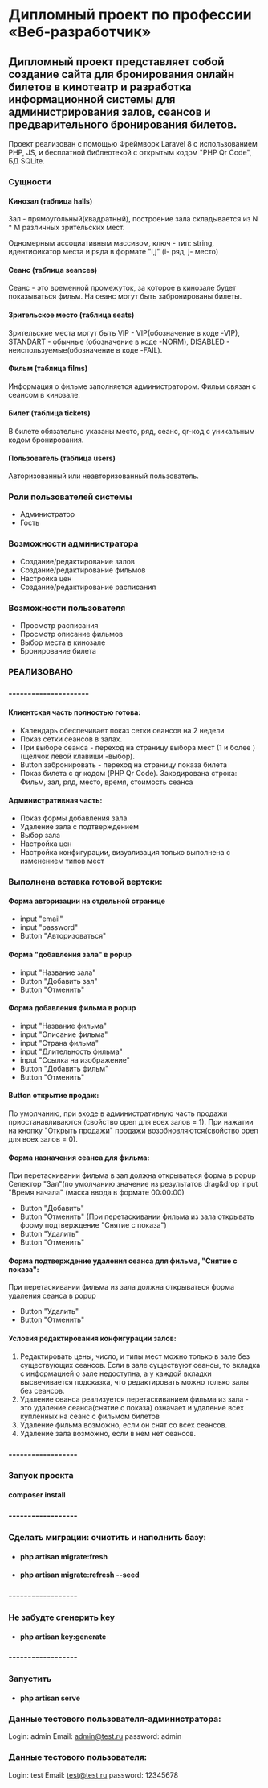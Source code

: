 # Дипломный проект по профессии «Веб-разработчик»
## Дипломный проект представляет собой создание сайта для бронирования онлайн билетов в кинотеатр и разработка информационной системы для администрирования залов, сеансов и предварительного бронирования билетов.

Проект реализован с помощью Фреймворк Laravel 8 с использованием PHP, JS, и бесплатной библеотекой с открытым кодом "PHP Qr Code", БД SQLite.

### Сущности

#### Кинозал (таблица halls)

Зал - прямоугольный(квадратный), построение зала складывается из N * M различных зрительских мест.

Одномерным ассоциативным массивом, ключ - тип: string, идентификатор места и ряда в формате "i,j" (i- ряд, j- место)


#### Сеанс (таблица seances)
Сеанс - это временной промежуток, за которое в кинозале будет показываться фильм. На сеанс могут быть забронированы билеты.

#### Зрительское место (таблица seats)
Зрительские места могут быть VIP - VIP(обозначение в коде -VIP), STANDART - обычные (обозначение в коде -NORM), DISABLED - неиспользуемые(обозначение в коде -FAIL).


#### Фильм (таблица films)
Информация о фильме заполняется администратором. Фильм связан с сеансом в кинозале.

#### Билет (таблица tickets)
В билете обязательно указаны место, ряд, сеанс, qr-код c уникальным кодом бронирования.

#### Пользователь (таблица users)
Авторизованный или неавторизованный пользователь.


### Роли пользователей системы
* Администратор
* Гость

### Возможности администратора
* Создание/редактирование залов
* Создание/редактирование фильмов
* Настройка цен
* Создание/редактирование расписания

### Возможности пользователя
* Просмотр расписания
* Просмотр описание фильмов
* Выбор места в кинозале
* Бронирование билета

### РЕАЛИЗОВАНО
### ---------------------
#### Клиентская часть полностью готова:
* Календарь обеспечивает показ сетки сеансов на 2 недели
* Показ сетки сеансов в залах.
* При выборе сеанса - переход на страницу выбора мест (1 и более )(щелчок левой клавиши -выбор).
* Button забронировать - переход на страницу показа билета
* Показ билета с qr кодом (PHP Qr Code). Закодирована строка: Фильм, зал, ряд, место, время, стоимость сеанса

#### Административная часть:
* Показ формы добавления зала
* Удаление зала с подтверждением
* Выбор зала
* Настройка цен
* Настройка конфигурации, визуализация только выполнена с изменением типов мест

### Выполнена вставка готовой вертски:
#### Форма авторизации на отдельной странице

* input "email"
* input "password"
* Button "Авторизоваться"

#### Форма "добавления зала" в popup

* input "Название зала"
* Button "Добавить зал"
* Button "Отменить"


#### Форма добавления фильма в popup

* input "Название фильма"
* input "Описание фильма"
* input "Страна фильма"
* input "Длительность фильма"
* input "Ссылка на изображение"
* Button "Добавить фильм"
* Button "Отменить"

#### Button открытие продаж:

По умолчанию, при входе в административную часть продажи приостанавливаются (свойство open для всех залов = 1).
При нажатии на кнопку "Открыть продажи" продажи возобновляются(свойство open для всех залов = 0).


#### Форма назначения сеанса для фильма:

При перетаскивании фильма в зал должна открываться форма в popup
Селектор "Зал"(по умолчанию значение из результатов drag&drop
input "Время начала" (маска ввода в формате 00:00:00)

* Button "Добавить"
* Button "Отменить"
  (При перетаскивании фильма из зала открывать форму подтверждение "Снятие с показа")
* Button "Удалить"
* Button "Отменить"

#### Форма подтверждение удаления сеанса для фильма, "Снятие с показа":

При перетаскивании фильма из зала должна открываться форма удаления сеанса в popup

* Button "Удалить"
* Button "Отменить"

#### Условия редактирования конфигурации залов:

1. Редактировать цены, число, и типы мест можно только в зале без существующих сеансов.
   Если в зале существуют сеансы, то вкладка с информацией о зале недоступна, а у каждой вкладки высвечивается подсказка, что редактировать можно только залы без сеансов.
2. Удаление сеанса реализуется перетаскиванием фильма из зала - это удаление сеанса(снятие с показа) означает и удаление всех купленных на сеанс с фильмом билетов
3. Удаление фильма возможно, если он снят со всех сеансов.
4. Удаление зала возможно, если в нем нет сеансов.
### ------------------

### Запуск проекта

#### composer install
### ------------------
### Сделать миграции: очистить и наполнить базу:
* #### php artisan migrate:fresh
* #### php artisan migrate:refresh --seed
### ------------------
### Не забудте сгенерить key
* #### php artisan key:generate
### ------------------
### Запустить
* #### php artisan serve


### Данные тестового пользователя-администратора:

Login: admin
Email: admin@test.ru
password: admin

### Данные тестового пользователя:

Login: test
Email: test@test.ru
password: 12345678
